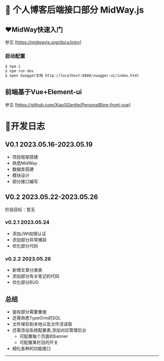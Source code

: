 # 🚀 个人博客后端接口部分 MidWay.js


## ❤️MidWay快速入门

参见 [https://midwayjs.org/docs/intro]

### 启动配置

```bash
$ npm i
$ npm run dev
$ open Swagger文档 http://localhost:8888/swagger-ui/index.html
```

## 前端基于Vue+Element-ui

参见 [https://github.com/XiaoSGentle/PersonalBlog-front-vue]


# 🎫开发日志

## V0.1 2023.05.16-2023.05.19

* 项目框架搭建
* 熟悉MidWay
* 数据库搭建
* 模块设计
* 部分接口编写

## V0.2 2023.05.22-2023.05.26

阶段目标：暂无

### v0.2.1 2023.05.24
* 添加JWt权限认证
* 添加部分异常捕获
* 优化部分代码

### v0.2.2 2023.05.26
* 新增文章分类表
* 添加部分有关笔记的代码
* 优化部分BUG

## 总结

* 鉴权部分需要重做
* 还需熟悉TypeOrm的SQL
* 文件保存到本地以及文件流读取
* 还需添加系统配置表,添加对应管理后台
  * 可配置每个页面的banner
  * 可配置某栏目的开关
* 细化各种的功能接口

--- 




